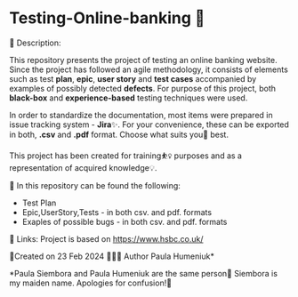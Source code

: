 # Testing-Online-banking 🏦
👋 Description:

This repository presents the project of testing an online banking website. Since the project has followed an agile methodology, it consists of elements such as test **plan**, **epic**, **user story** and **test cases** accompanied by examples of possibly detected **defects**. For purpose of this project, both **black-box** and **experience-based** testing techniques were used.

In order to standardize the documentation, most items were prepared in issue tracking system - **Jira**✨. 
For your convenience, these can be exported in both, **.csv** and **.pdf** format. Choose what suits you🫵 best.

This project has been created for training⛹️‍♀️ purposes and as a representation of acquired knowledge💡.

📝 In this repository can be found the following:

* Test Plan
* Epic,UserStory,Tests - in both csv. and pdf. formats
* Exaples of possible bugs - in both csv. and pdf. formats

🔗 Links:
Project is based on https://www.hsbc.co.uk/ 

📆Created on 23 Feb 2024 👷🏼‍♀️ Author Paula Humeniuk*

*Paula Siembora and Paula Humeniuk are the same person💫
Siembora is my maiden name. Apologies for confusion!💐
